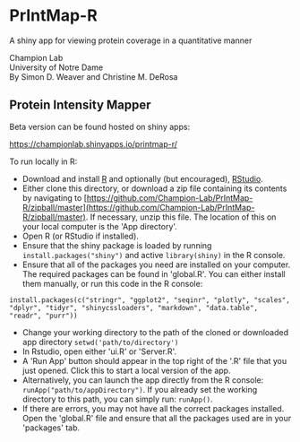 # PrIntMap-R
A shiny app for viewing protein coverage in a quantitative manner  

Champion Lab  
University of Notre Dame  
By Simon D. Weaver and Christine M. DeRosa  

## Protein Intensity Mapper

Beta version can be found hosted on shiny apps:  

https://championlab.shinyapps.io/printmap-r/


To run locally in R:  

 * Download and install [R](https://www.r-project.org/) and optionally (but encouraged), [RStudio](https://www.rstudio.com/products/rstudio/download/).
 * Either clone this directory, or download a zip file containing its contents by navigating to [https://github.com/Champion-Lab/PrIntMap-R/zipball/master](https://github.com/Champion-Lab/PrIntMap-R/zipball/master). If necessary, unzip this file. The location of this on your local computer is the 'App directory'.
 * Open R (or RStudio if installed).
 * Ensure that the shiny package is loaded by running `install.packages("shiny")` and active `library(shiny)` in the R console.
 * Ensure that all of the packages you need are installed on your computer. The required packages can be found in 'global.R'. You can either install them manually, or run this code in the R console:
 ```
 install.packages(c("stringr", "ggplot2", "seqinr", "plotly", "scales", "dplyr", "tidyr", "shinycssloaders", "markdown", "data.table", "readr", "purr"))
 ```  
 * Change your working directory to the path of the cloned or downloaded app directory `setwd('path/to/directory')`
 * In Rstudio, open either 'ui.R' or 'Server.R'.
 * A 'Run App' button should appear in the top right of the '.R' file that you just opened. Click this to start a local version of the app. 
 * Alternatively, you can launch the app directly from the R console: `runApp("path/to/appDirectory")`. If you already set the working directory to this path, you can simply run: `runApp()`.
 * If there are errors, you may not have all the correct packages installed. Open the 'global.R' file and ensure that all the packages used are in your 'packages' tab.
